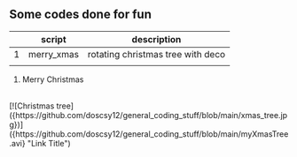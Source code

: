 ## Some codes done for fun


|   | script     | description                       |
|---|------------|-----------------------------------|
| 1 | merry_xmas | rotating christmas tree with deco |
|   |            |                                   |

1. Merry Christmas
<br>
[![Christmas tree]({https://github.com/doscsy12/general_coding_stuff/blob/main/xmas_tree.jpg})]({https://github.com/doscsy12/general_coding_stuff/blob/main/myXmasTree.avi} "Link Title")

